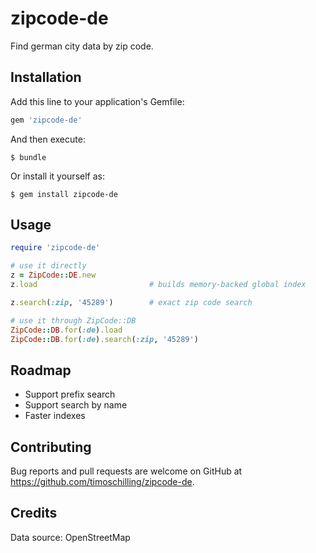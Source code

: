 # zipcode-de

Find german city data by zip code.

## Installation

Add this line to your application's Gemfile:

```ruby
gem 'zipcode-de'
```

And then execute:

    $ bundle

Or install it yourself as:

    $ gem install zipcode-de

## Usage

```ruby
require 'zipcode-de'

# use it directly
z = ZipCode::DE.new
z.load                         # builds memory-backed global index

z.search(:zip, '45289')        # exact zip code search

# use it through ZipCode::DB
ZipCode::DB.for(:de).load
ZipCode::DB.for(:de).search(:zip, '45289')
```

## Roadmap

* Support prefix search
* Support search by name
* Faster indexes

## Contributing

Bug reports and pull requests are welcome on GitHub at https://github.com/timoschilling/zipcode-de.

## Credits

Data source: OpenStreetMap